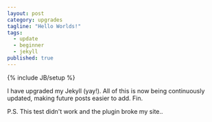 ```yaml
---
layout: post
category: upgrades
tagline: "Hello Worlds!"
tags: 
  - update
  - beginner
  - jekyll
published: true
---
```


{% include JB/setup %}

I have upgraded my Jekyll (yay!). All of this is now being continuously updated, making future posts easier to add. Fin.

P.S. This test didn't work and the plugin broke my site.. <i class="icon-frown">&nbsp;</i>&nbsp;